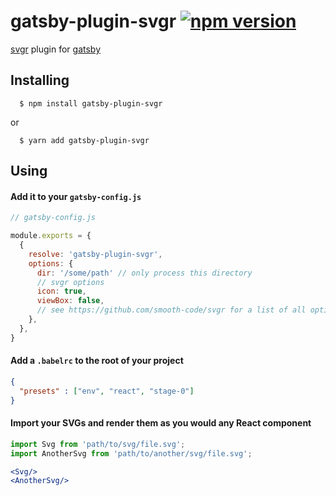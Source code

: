 # gatsby-plugin-svgr [![npm version](https://badge.fury.io/js/gatsby-plugin-svgr.svg)](https://badge.fury.io/js/gatsby-plugin-svgr)

[svgr](https://github.com/smooth-code/svgr) plugin for [gatsby](https://www.gatsbyjs.org/)

## Installing
```
  $ npm install gatsby-plugin-svgr
```
or

```
  $ yarn add gatsby-plugin-svgr
```

## Using
  #### Add it to your ```gatsby-config.js```
  ```js
  // gatsby-config.js

  module.exports = {
    {
      resolve: 'gatsby-plugin-svgr',
      options: {
        dir: '/some/path' // only process this directory
        // svgr options
        icon: true,
        viewBox: false,
        // see https://github.com/smooth-code/svgr for a list of all options
      },
    },
  }
```
  #### Add a ```.babelrc``` to the root of your project

  ```json
  {
    "presets" : ["env", "react", "stage-0"]
  }
  ```

  #### Import your SVGs and render them as you would any React component

  ```jsx
  import Svg from 'path/to/svg/file.svg';
  import AnotherSvg from 'path/to/another/svg/file.svg';

  <Svg/>
  <AnotherSvg/>
  ```
